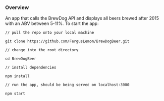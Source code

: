 ### Overview

An app that calls the BrewDog API and displays all beers brewed after 2015 with an ABV between 5-11%. To start the app:

`// pull the repo onto your local machine`

`git clone https://github.com/FergusLemon/BrewDogBeer.git`

`// change into the root directory`

`cd BrewDogBeer`

`// install dependencies`

`npm install`

`// run the app, should be being served on localhost:3000`

`npm start`
